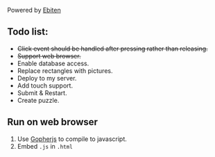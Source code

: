
Powered by [Ebiten](https://ebiten.org/)

## Todo list:
- ~~Click event should be handled after pressing rather than releasing.~~
- ~~Support web browser.~~
- Enable database access.
- Replace rectangles with pictures.
- Deploy to my server.
- Add touch support.
- Submit & Restart.
- Create puzzle.

## Run on web browser
1. Use [Gopherjs](https://github.com/gopherjs/gopherjs) to compile to javascript.
2. Embed `.js` in `.html`